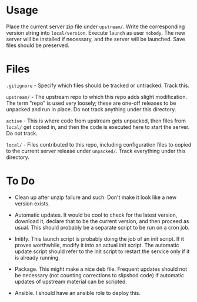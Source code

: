 # Usage

Place the current server zip file under `upstream/`.  Write the corresponding
version string into `local/version`.  Execute `launch` as user `nobody`.  The
new server will be installed if necessary, and the server will be launched.
Save files should be preserved.


# Files

`.gitignore` - Specify which files should be tracked or untracked.  Track this.

`upstream/` - The upstream repo to which this repo adds slight modification.  The term "repo" is used very loosely; these are one-off releases to be unpacked and run in place.  Do not track anything under this directory.

`active` - This is where code from upstream gets unpacked, then files from `local/` get copied in, and then the code is executed here to start the server.  Do not track.

`local/` - Files contributed to this repo, including configuration files to copied to the current server release under `unpacked/`.  Track everything under this directory.


# To Do

* Clean up after unzip failure and such.  Don't make it look like a new version exists.

* Automatic updates.  It would be cool to check for the latest version, download it, declare that to be the current version, and then proceed as usual.  This should probably be a separate script to be run on a cron job.

* Initify.  This launch script is probably doing the job of an init script.  If it proves worthwhile, modify it into an actual init script.  The automatic update script should refer to the init script to restart the service only if it is already running.

* Package.  This might make a nice deb file.  Frequent updates should not be necessary (not counting corrections to slipshod code) if automatic updates of upstream material can be scripted.

* Ansible.  I should have an ansible role to deploy this.
